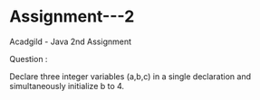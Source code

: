 # Assignment---2
Acadgild - Java 2nd Assignment

Question :

Declare three integer variables (a,b,c) in a single declaration and simultaneously initialize b to 4.

